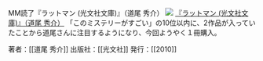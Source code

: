 MM読了『ラットマン (光文社文庫)』（道尾 秀介）
[![](https://images-fe.ssl-images-amazon.com/images/I/41Sp-w%2B%2BmiL._SL160_.jpg)](http://www.amazon.co.jp/exec/obidos/ASIN/4334748074/choiyaki81-22/ref=nosim)
[『ラットマン (光文社文庫)』（道尾 秀介）](http://www.amazon.co.jp/exec/obidos/ASIN/4334748074/choiyaki81-22/ref=nosim)
「このミステリーがすごい」の10位以内に、2作品が入っていたことから道尾さんに注目するようになり、今回ようやく１冊購入。

著者：[[道尾 秀介]]
出版社：[[光文社]]
発行：[[2010]]

